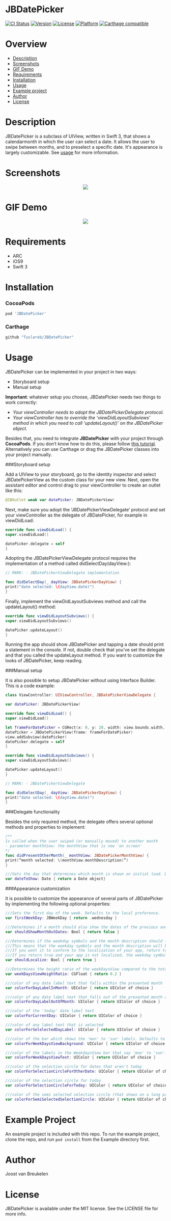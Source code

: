 # JBDatePicker

[![CI Status](http://img.shields.io/travis/Joost/JBDatePicker.svg?style=flat)](https://travis-ci.org/Joost/JBDatePicker)
[![Version](https://img.shields.io/cocoapods/v/JBDatePicker.svg?style=flat)](http://cocoapods.org/pods/JBDatePicker)
[![License](https://img.shields.io/cocoapods/l/JBDatePicker.svg?style=flat)](http://cocoapods.org/pods/JBDatePicker)
[![Platform](https://img.shields.io/cocoapods/p/JBDatePicker.svg?style=flat)](http://cocoapods.org/pods/JBDatePicker)
[![Carthage compatible](https://img.shields.io/badge/Carthage-compatible-4BC51D.svg?style=flat)](https://github.com/Carthage/Carthage)


Overview
==========
* [Description](https://github.com/Tuslareb/JBDatePicker#description)
* [Screenshots](https://github.com/Tuslareb/JBDatePicker#screenshots)
* [GIF Demo](https://github.com/Tuslareb/JBDatePicker#gif-demo)
* [Requirements](https://github.com/Tuslareb/JBDatePicker#requirements)
* [Installation](https://github.com/Tuslareb/JBDatePicker#installation)
* [Usage](https://github.com/Tuslareb/JBDatePicker#usage)
* [Example project](https://github.com/Tuslareb/JBDatePicker#example-project)
* [Author](https://github.com/Tuslareb/JBDatePicker#author)
* [License](https://github.com/Tuslareb/JBDatePicker#license)


Description
==========
JBDatePicker is a subclass of UIView, written in Swift 3, that shows a calendarmonth in which the user can select a date. It allows the user to swipe between months, and to preselect a specific date. It's appearance is largely customizable. See [usage](https://github.com/Tuslareb/JBDatePicker#usage) for more information.

Screenshots
==========
<p align="center">
<img src ="https://cloud.githubusercontent.com/assets/6486085/21187845/b2a4a15c-c219-11e6-986b-200610913bbc.png" />
</p>

GIF Demo
==========
<p align="center">
<img src ="https://cloud.githubusercontent.com/assets/6486085/21189208/3b99353c-c21e-11e6-9f39-b8901f848bd7.gif" />
</p>

Requirements
==========
* ARC
* iOS9
* Swift 3

Installation
==========
<h3> CocoaPods </h3>

```ruby
pod 'JBDatePicker'
```
<h3> Carthage </h3>

```ruby
github "Tuslareb/JBDatePicker"
```
Usage
==========
JBDatePicker can be implemented in your project in two ways:
* Storyboard setup
* Manual setup

**Important**: whatever setup you choose, JBDatePicker needs two things to work correctly:
+ *Your viewController needs to adopt the JBDatePickerDelegate protocol.*
+ *Your viewController has to override the ‘viewDidLayoutSubviews’ method in which you need to call ‘updateLayout()’ on the JBDatePicker object.*

Besides that, you need to integrate **JBDatePicker** with your project through **CocoaPods**. If you don’t know how to do this, please follow [this tutorial](https://guides.cocoapods.org/using/getting-started.html "CocoaPods Guides - Getting Started"). Alternatively you can use Carthage or drag the JBDatePicker classes into your project manually. 

###Storyboard setup

Add a UIView to your storyboard, go to the identity inspector and select JBDatePickerView as the custom class for your new view. Next, open the assistant editor and control drag to your viewController to create an outlet like this:

```swift
@IBOutlet weak var datePicker: JBDatePickerView!
```

Next, make sure you adopt the ‘JBDatePickerViewDelegate’ protocol and set your viewController as the delegate of JBDatePicker, for example in viewDidLoad:

```swift
override func viewDidLoad() {
super.viewDidLoad()

datePicker.delegate = self
}
```

Adopting the JBDatePickerViewDelegate protocol requires the implementation of a method called didSelectDay(dayView:):

```swift
// MARK: - JBDatePickerViewDelegate implementation

func didSelectDay(_ dayView: JBDatePickerDayView) {
print("date selected: \(dayView.date)")
}
```

Finally, implement the viewDidLayoutSubviews method and call the updateLayout() method:

```swift
override func viewDidLayoutSubviews() {
super.viewDidLayoutSubviews()

datePicker.updateLayout()
}
```

Running the app should show JBDatePicker and tapping a date should print a statement in the console. If not, double check that you’ve set the delegate and that you called the updateLayout method. If you want to customize the looks of JBDatePicker, keep reading. 

###Manual setup

It is also possible to setup JBDatePicker without using Interface Builder. This is a code example: 

```swift
class ViewController: UIViewController, JBDatePickerViewDelegate {

var datePicker: JBDatePickerView!

override func viewDidLoad() {
super.viewDidLoad()

let frameForDatePicker = CGRect(x: 0, y: 20, width: view.bounds.width, height: 250)
datePicker = JBDatePickerView(frame: frameForDatePicker)
view.addSubview(datePicker)
datePicker.delegate = self  
}

override func viewDidLayoutSubviews() {
super.viewDidLayoutSubviews()

datePicker.updateLayout()
}

// MARK: - JBDatePickerViewDelegate

func didSelectDay(_ dayView: JBDatePickerDayView) {
print("date selected: \(dayView.date)")
}
```

###Delegate functionality

Besides the only required method, the delegate offers several optional methods and properties to implement:

```swift
/**
Is called when the user swiped (or manually moved) to another month
- parameter monthView: the monthView that is now 'on screen'
*/
func didPresentOtherMonth(_ monthView: JBDatePickerMonthView) {
print(“month selected: \(monthView.monthDescription)”)
}

///Sets the day that determines which month is shown on initial load. Defaults to the current date.
var dateToShow: Date { return a Date object}
```

###Appearance customization

It is possible to customize the appearance of several parts of JBDatePicker by implementing the following optional properties:

```swift
///Sets the first day of the week. Defaults to the local preference.
var firstWeekDay: JBWeekDay { return .wednesday }

///Determines if a month should also show the dates of the previous and next month. Defaults to true.
var shouldShowMonthOutDates: Bool { return false }

///Determines if the weekday symbols and the month description should follow available localizations. Defaults to false. 
///This means that the weekday symbols and the month description will be in the same language as the device language. 
///If you want it to conform to the localization of your app, return true here. 
///If you return true and your app is not localized, the weekday symbols and the month description will be in the development language.
var shouldLocalize: Bool { return true }

///Determines the height ratio of the weekDaysView compared to the total height. Defaults to 0.1 (10%).
var weekDaysViewHeightRatio: CGFloat { return 0.2 }

///color of any date label text that falls within the presented month
var colorForDayLabelInMonth: UIColor { return UIColor of choice }

///color of any date label text that falls out of the presented month and is part of the next or previous (but not presented) month
var colorForDayLabelOutOfMonth: UIColor { return UIColor of choice }

///color of the 'today' date label text
var colorForCurrentDay: UIColor { return UIColor of choice }

///color of any label text that is selected
var colorForSelelectedDayLabel: UIColor { return UIColor of choice }

///color of the bar which shows the 'mon' to 'sun' labels. Defaults to green. 
var colorForWeekDaysViewBackground: UIColor { return UIColor of choice }

///color of the labels in the WeekdaysView bar that say 'mon' to 'sun'. Defaults to white.
var colorForWeekDaysViewText: UIColor { return UIColor of choice }

///color of the selection circle for dates that aren't today
var colorForSelectionCircleForOtherDate: UIColor { return UIColor of choice }

///color of the selection circle for today
var colorForSelectionCircleForToday: UIColor { return UIColor of choice }

///color of the semi selected selection circle (that shows on a long press)
var colorForSemiSelectedSelectionCircle: UIColor { return UIColor of choice }
```

Example Project
==========
An example project is included with this repo. To run the example project, clone the repo, and run `pod install` from the Example directory first.

Author
==========
Joost van Breukelen

License
==========
JBDatePicker is available under the MIT license. See the LICENSE file for more info.
